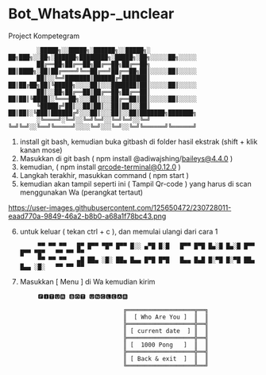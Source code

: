 # Bot_WhatsApp-_unclear
Project Kompetegram


            ░█████╗░░█████╗░██████╗░░█████╗░  ██╗███╗░░██╗░██████╗████████╗░█████╗░██╗░░░░░██╗░░░░░
            ██╔══██╗██╔══██╗██╔══██╗██╔══██╗  ██║████╗░██║██╔════╝╚══██╔══╝██╔══██╗██║░░░░░██║░░░░░
            ██║░░╚═╝███████║██████╔╝███████║  ██║██╔██╗██║╚█████╗░░░░██║░░░███████║██║░░░░░██║░░░░░
            ██║░░██╗██╔══██║██╔══██╗██╔══██║  ██║██║╚████║░╚═══██╗░░░██║░░░██╔══██║██║░░░░░██║░░░░░
            ╚█████╔╝██║░░██║██║░░██║██║░░██║  ██║██║░╚███║██████╔╝░░░██║░░░██║░░██║███████╗███████╗
            ░╚════╝░╚═╝░░╚═╝╚═╝░░╚═╝╚═╝░░╚═╝  ╚═╝╚═╝░░╚══╝╚═════╝░░░░╚═╝░░░╚═╝░░╚═╝╚══════╝╚══════╝

1. install git bash, kemudian buka gitbash di folder hasil ekstrak (shift + klik kanan mose)
2. Masukkan di git bash ( npm install @adiwajshing/baileys@4.4.0 )
3. kemudian, ( npm install qrcode-terminal@0.12.0 )
4. Langkah terakhir, masukkan command ( npm start )
5. kemudian akan tampil seperti ini ( Tampil Qr-code ) yang harus di scan menggunakan Wa (perangkat tertaut)


https://user-images.githubusercontent.com/125650472/230728011-eaad770a-9849-46a2-b8b0-a68a1f78bc43.png

6. untuk keluar ( tekan ctrl + c ), dan memulai ulangi dari cara 1


            ▀▀ ▀▀ ▀▀   █▀ █▀▀ ▀█▀ █▀▀ █░░ ▄▀█ █░█   █▀▀ █▀█ █▄░█ █▄░█ █▀▀ █▀▀ ▀█▀   ▀▀ ▀▀ ▀▀
            ▀▀ ▀▀ ▀▀   ▄█ ██▄ ░█░ ██▄ █▄▄ █▀█ █▀█   █▄▄ █▄█ █░▀█ █░▀█ ██▄ █▄▄ ░█░   ▀▀ ▀▀ ▀▀

7. Masukkan [ Menu ] di Wa kemudian kirim



            🅵🅸🆃🆄🆁 🅱🅾🆃 🆄🅽🅲🅻🅴🅰🆁

                                    ╔═══════════════════╦══╗
                                    ║  [ Who Are You ]  ║  ║
                                    ╠═══════════════════╬══╣
                                    ║ [ current date  ] ║  ║
                                    ╠═══════════════════╬══╣
                                    ║ [  1000 Pong   ]  ║  ║
                                    ╠═══════════════════╬══╣
                                    ║ [ Back & exit  ]  ║  ║
                                    ╚═══════════════════╩══╝

















